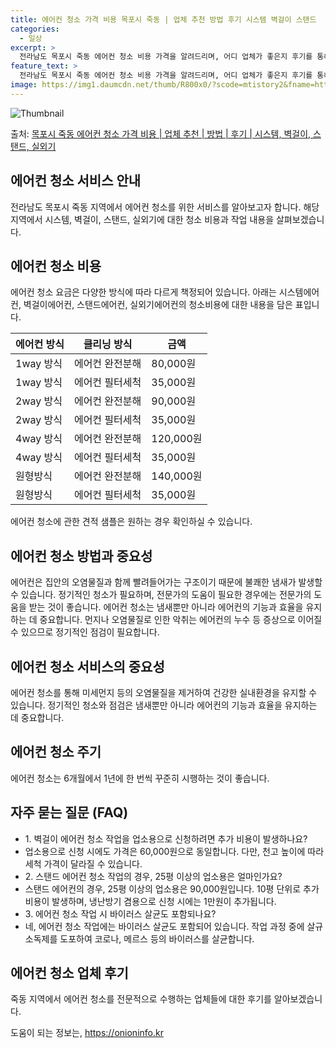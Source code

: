 ```yaml
---
title: 에어컨 청소 가격 비용 목포시 죽동 | 업체 추천 방법 후기 시스템 벽걸이 스탠드
categories:
  - 일상
excerpt: >
  전라남도 목포시 죽동 에어컨 청소 비용 가격을 알려드리며, 어디 업체가 좋은지 후기를 통해 알아보겠습니다. 현재 글에서는 시스템, 벽걸이, 스탠드, 실외기 각각에 대해 청소 비용이 나와 있으니 참고하시면 되겠습니다. 에어컨 분해 청소 방법 보기 👈 클릭셀프 에어컨 청소 방법 보기👈 클릭목포시 죽동 에어컨 청소 비용시스템에어컨 방식클리닝방식금액1way 방식에어컨 완전분해80,000원1way 방식에어컨 필터세척35,000원2way 방식에어컨 완전분해90,000원2way 방식에어컨 필터세척35,000원4way 방식에어컨 완전분해120,000원4way 방식에어컨 필터세척35,000원원형방식에어컨 완전분해140,000원원형방식에어컨 필터세척35,000원에어컨 청소 견적 샘플 보기 👈 클릭에어컨 냄새의 원인에어컨 ..
feature_text: >
  전라남도 목포시 죽동 에어컨 청소 비용 가격을 알려드리며, 어디 업체가 좋은지 후기를 통해 알아보겠습니다. 현재 글에서는 시스템, 벽걸이, 스탠드, 실외기 각각에 대해 청소 비용이 나와 있으니 참고하시면 되겠습니다. 에어컨 분해 청소 방법 보기 👈 클릭셀프 에어컨 청소 방법 보기👈 클릭목포시 죽동 에어컨 청소 비용시스템에어컨 방식클리닝방식금액1way 방식에어컨 완전분해80,000원1way 방식에어컨 필터세척35,000원2way 방식에어컨 완전분해90,000원2way 방식에어컨 필터세척35,000원4way 방식에어컨 완전분해120,000원4way 방식에어컨 필터세척35,000원원형방식에어컨 완전분해140,000원원형방식에어컨 필터세척35,000원에어컨 청소 견적 샘플 보기 👈 클릭에어컨 냄새의 원인에어컨 ..
image: https://img1.daumcdn.net/thumb/R800x0/?scode=mtistory2&fname=https%3A%2F%2Fblog.kakaocdn.net%2Fdn%2Fb4JXzv%2FbtsHwBSdsAZ%2FRSm8uYSrHqv3zFu5bhX7n0%2Fimg.webp
---
```


![Thumbnail](https://img1.daumcdn.net/thumb/R800x0/?scode=mtistory2&fname=https%3A%2F%2Fblog.kakaocdn.net%2Fdn%2Fb4JXzv%2FbtsHwBSdsAZ%2FRSm8uYSrHqv3zFu5bhX7n0%2Fimg.webp)

<p>출처: <a href="https://onioninfo.kr/entry/%EB%AA%A9%ED%8F%AC%EC%8B%9C-%EC%A3%BD%EB%8F%99-%EC%97%90%EC%96%B4%EC%BB%A8-%EC%B2%AD%EC%86%8C-%EA%B0%80%EA%B2%A9-%EB%B9%84%EC%9A%A9-%EC%97%85%EC%B2%B4-%EC%B6%94%EC%B2%9C-%EB%B0%A9%EB%B2%95-%ED%9B%84%EA%B8%B0-%EC%8B%9C%EC%8A%A4%ED%85%9C-%EB%B2%BD%EA%B1%B8%EC%9D%B4-%EC%8A%A4%ED%83%A0%EB%93%9C-%EC%8B%A4%EC%99%B8%EA%B8%B0" rel="dofollow">목포시 죽동 에어컨 청소 가격 비용 | 업체 추천 | 방법 | 후기 | 시스템, 벽걸이, 스탠드, 실외기</a> </p>

## 에어컨 청소 서비스 안내

전라남도 목포시 죽동 지역에서 에어컨 청소를 위한 서비스를 알아보고자 합니다. 해당 지역에서 시스템, 벽걸이, 스탠드, 실외기에 대한 청소
비용과 작업 내용을 살펴보겠습니다.

## 에어컨 청소 비용

에어컨 청소 요금은 다양한 방식에 따라 다르게 책정되어 있습니다. 아래는 시스템에어컨, 벽걸이에어컨, 스탠드에어컨, 실외기에어컨의 청소비용에
대한 내용을 담은 표입니다.

에어컨 방식 | 클리닝 방식 | 금액  
---|---|---  
1way 방식 | 에어컨 완전분해 | 80,000원  
1way 방식 | 에어컨 필터세척 | 35,000원  
2way 방식 | 에어컨 완전분해 | 90,000원  
2way 방식 | 에어컨 필터세척 | 35,000원  
4way 방식 | 에어컨 완전분해 | 120,000원  
4way 방식 | 에어컨 필터세척 | 35,000원  
원형방식 | 에어컨 완전분해 | 140,000원  
원형방식 | 에어컨 필터세척 | 35,000원  
  
에어컨 청소에 관한 견적 샘플은 원하는 경우 확인하실 수 있습니다.

## 에어컨 청소 방법과 중요성

에어컨은 집안의 오염물질과 함께 빨려들어가는 구조이기 때문에 불쾌한 냄새가 발생할 수 있습니다. 정기적인 청소가 필요하며, 전문가의 도움이
필요한 경우에는 전문가의 도움을 받는 것이 좋습니다. 에어컨 청소는 냄새뿐만 아니라 에어컨의 기능과 효율을 유지하는 데 중요합니다. 먼지나
오염물질로 인한 악취는 에어컨의 누수 등 증상으로 이어질 수 있으므로 정기적인 점검이 필요합니다.

## 에어컨 청소 서비스의 중요성

에어컨 청소를 통해 미세먼지 등의 오염물질을 제거하여 건강한 실내환경을 유지할 수 있습니다. 정기적인 청소와 점검은 냄새뿐만 아니라 에어컨의
기능과 효율을 유지하는 데 중요합니다.

## 에어컨 청소 주기

에어컨 청소는 6개월에서 1년에 한 번씩 꾸준히 시행하는 것이 좋습니다.

## 자주 묻는 질문 (FAQ)

  * 1\. 벽걸이 에어컨 청소 작업을 업소용으로 신청하려면 추가 비용이 발생하나요?
  * 업소용으로 신청 시에도 가격은 60,000원으로 동일합니다. 다만, 천고 높이에 따라 세척 가격이 달라질 수 있습니다.
  * 2\. 스탠드 에어컨 청소 작업의 경우, 25평 이상의 업소용은 얼마인가요?
  * 스탠드 에어컨의 경우, 25평 이상의 업소용은 90,000원입니다. 10평 단위로 추가 비용이 발생하며, 냉난방기 겸용으로 신청 시에는 1만원이 추가됩니다.
  * 3\. 에어컨 청소 작업 시 바이러스 살균도 포함되나요?
  * 네, 에어컨 청소 작업에는 바이러스 살균도 포함되어 있습니다. 작업 과정 중에 살규 소독제를 도포하여 코로나, 메르스 등의 바이러스를 살균합니다.

## 에어컨 청소 업체 후기

죽동 지역에서 에어컨 청소를 전문적으로 수행하는 업체들에 대한 후기를 알아보겠습니다.



 

도움이 되는 정보는, <a href="https://onioninfo.kr" rel="dofollow">https://onioninfo.kr</a>


